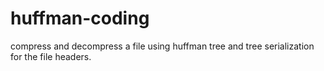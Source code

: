 # huffman-coding
compress and decompress a file using huffman tree and tree serialization for the file headers.

